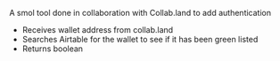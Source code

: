 A smol tool done in collaboration with Collab.land to add authentication 
- Receives wallet address from collab.land
- Searches Airtable for the wallet to see if it has been green listed
- Returns boolean
